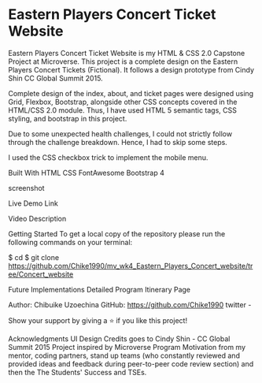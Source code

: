 # Eastern Players Concert Ticket Website
Eastern Players Concert Ticket Website is my HTML & CSS 2.0 Capstone Project at Microverse. This project is a complete design on the Eastern Players Concert Tickets (Fictional). It follows a design prototype from Cindy Shin CC Global Summit 2015.

Complete design of the index, about, and ticket pages were designed using Grid, Flexbox, Bootstrap, alongside other CSS concepts covered in the HTML/CSS 2.0 module. Thus, I have used HTML 5 semantic tags, CSS styling, and bootstrap in this project.

Due to some unexpected health challenges, I could not strictly follow through the challenge breakdown. Hence, I had to skip some steps.

I used the CSS checkbox trick to implement the mobile menu.

Built With
HTML
CSS
FontAwesome
Bootstrap 4


screenshot


Live Demo Link


Video Description

Getting Started
To get a local copy of the repository please run the following commands on your terminal:

$ cd <folder>
$ git clone https://github.com/Chike1990/mv_wk4_Eastern_Players_Concert_website/tree/Concert_website

Future Implementations
Detailed Program Itinerary Page

Author: Chibuike Uzoechina
GitHub: https://github.com/Chike1990
twitter - 

Show your support by giving a ⭐️ if you like this project!

Acknowledgments
UI Design Credits goes to Cindy Shin - CC Global Summit 2015
Project inspired by Microverse Program
Motivation from my mentor, coding partners, stand up teams (who constantly reviewed and provided ideas and feedback during peer-to-peer code review section) and then the The Students' Success and TSEs. 
